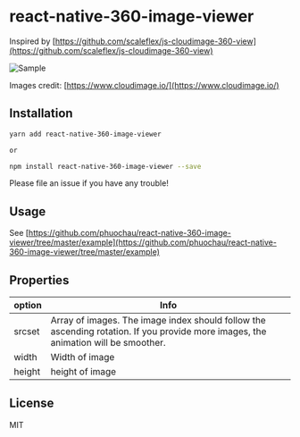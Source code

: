 react-native-360-image-viewer
===

Inspired by [https://github.com/scaleflex/js-cloudimage-360-view](https://github.com/scaleflex/js-cloudimage-360-view)

![Sample](http://g.recordit.co/Ek5o1aI2Jo.gif)

Images credit: [https://www.cloudimage.io/](https://www.cloudimage.io/)

## Installation

```bash
yarn add react-native-360-image-viewer

or

npm install react-native-360-image-viewer --save
```

Please file an issue if you have any trouble!


## Usage

See [https://github.com/phuochau/react-native-360-image-viewer/tree/master/example](https://github.com/phuochau/react-native-360-image-viewer/tree/master/example)

## Properties
option | Info
------ | ----
srcset | Array of images. The image index should follow the ascending rotation. If you provide more images, the animation will be smoother. 
width | Width of image 
height | height of image 

## License

MIT
